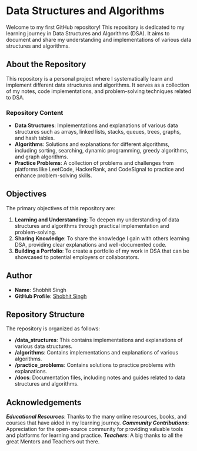 # Data Structures and Algorithms

Welcome to my first GitHub repository! This repository is dedicated to my learning journey in Data Structures and Algorithms (DSA). It aims to document and share my understanding and implementations of various data structures and algorithms.

## About the Repository

This repository is a personal project where I systematically learn and implement different data structures and algorithms. It serves as a collection of my notes, code implementations, and problem-solving techniques related to DSA. 

### Repository Content

- **Data Structures**: Implementations and explanations of various data structures such as arrays, linked lists, stacks, queues, trees, graphs, and hash tables.
- **Algorithms**: Solutions and explanations for different algorithms, including sorting, searching, dynamic programming, greedy algorithms, and graph algorithms.
- **Practice Problems**: A collection of problems and challenges from platforms like LeetCode, HackerRank, and CodeSignal to practice and enhance problem-solving skills.

## Objectives

The primary objectives of this repository are:

1. **Learning and Understanding**: To deepen my understanding of data structures and algorithms through practical implementation and problem-solving.
2. **Sharing Knowledge**: To share the knowledge I gain with others learning DSA, providing clear explanations and well-documented code.
3. **Building a Portfolio**: To create a portfolio of my work in DSA that can be showcased to potential employers or collaborators.

## Author

- **Name**: Shobhit Singh
- **GitHub Profile**: [Shobhit Singh](https://github.com/theshobhitsingh) 

## Repository Structure

The repository is organized as follows:

- **/data_structures**: This contains implementations and explanations of various data structures.
- **/algorithms**: Contains implementations and explanations of various algorithms.
- **/practice_problems**: Contains solutions to practice problems with explanations.
- **/docs**: Documentation files, including notes and guides related to data structures and algorithms.

## Acknowledgements
***Educational Resources***: Thanks to the many online resources, books, and courses that have aided in my learning journey.
***Community Contributions***: Appreciation for the open-source community for providing valuable tools and platforms for learning and practice.
***Teachers***: A big thanks to all the great Mentors and Teachers out there.
